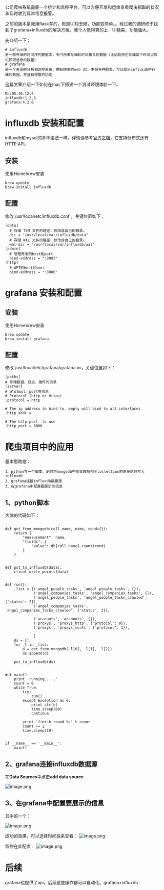 公司爬虫系统需要一个统计和监控平台，可以方便开发和运维查看爬虫抓取的状况和及时收到异常信息报警。

之前的版本是我用flask写的，但是UI较丑陋，功能较简单。。经过我的调研终于找到了grafana+influxdb的解决方案。我个人觉得算的上：UI精美，功能强大。

先介绍一下：
```
# influxdb
是一款开源的时间序列数据库，专门用来存储和时间相关的数据（比如我用它存储某个时间点爬虫抓取信息的数量）
# grafana
是一个开源的分析和监控系统，拥有精美的web UI，支持多种图表，可以展示influxdb中存储的数据，并且有报警的功能
```

这篇文章介绍一下如何在mac下搭建一个测试环境体验一下。
```
MacOS:10.12.5
influxdb:1.2.3
grafana:4.2.0
```

# influxdb 安装和配置
influxdb和mysql的基本语法一样，详情请参考[官方文档](https://docs.influxdata.com/influxdb/v1.3/introduction/getting_started/)，它支持分布式还有HTTP API。

## 安装
使用Homebrew安装
```
brew update
brew install influxdb
```

## 配置
修改  /usr/local/etc/influxdb.conf ，关键位置如下：
```
[data]
  # 存储 TSM 文件的路径，修改成自己的目录。
  dir = "/usr/local/var/influxdb/data"
  # 存储 WAL 文件的路径，修改成自己的目录。
  wal-dir = "/usr/local/var/influxdb/wal"
[admin]
  # 管理界面的host和port
  bind-address = ":8083"
[http]
  # API的host和port
  bind-address = ":8086"
```

# grafana 安装和配置

## 安装
使用Homebrew安装
```
brew update
brew install grafana
```

## 配置
修改 /usr/local/etc/grafana/grafana.ini，关键位置如下：
```
[paths]
# 存储数据、日志、插件的目录
[server]
# 定义host、port等信息
# Protocol (http or https)
;protocol = http

# The ip address to bind to, empty will bind to all interfaces
;http_addr =

# The http port  to use
;http_port = 3000
```

# 爬虫项目中的应用

基本思路是：
```
1、python写一个脚本，定时将mongodb中采集数据相关collection的总量信息写入influxdb
2、grafana连接influxdb数据源
3、在grafana中配置要展示的信息
```

## 1、python脚本
大体的代码如下：
```

def get_from_mongodb(coll_name, name, cond={}):
    return {
        "measurement": name,
        "fields": {
            "value": db[coll_name].count(cond)
        }
    }


def put_to_influxdb(data):
    client.write_points(data)


def run():
    _list = [('angel_people_tasks', 'angel_people_tasks', {}),
             ('angel_companies_tasks', 'angel_companies_tasks', {}),
             ('angel_people_tasks', 'angel_people_tasks_crawled', {'status': 2}),
             ('angel_companies_tasks', 'angel_companies_tasks_crawled', {'status': 2}),

             ('accounts', 'accounts', {}),
             ('proxys', 'proxys_http', {'protocol': 0}),
             ('proxys', 'proxys_socks', {'protocol': 1}),

             ]
    ds = []
    for _l in _list:
        d = get_from_mongodb(_l[0], _l[1], _l[2])
        ds.append(d)

    put_to_influxdb(ds)


def main():
    print 'running.....'
    count = 0
    while True:
        try:
            run()
        except Exception as e:
            print str(e)
            time.sleep(60)
            continue

        print 'finish round %s' % count
        count += 1
        time.sleep(10)


if __name__ == '__main__':
    main()
```
## 2、grafana连接influxdb数据源
在**Data Sources**中点击**add data source**

![image.png](http://upload-images.jianshu.io/upload_images/3781366-08e6d3325fa7043a.png?imageMogr2/auto-orient/strip%7CimageView2/2/w/1240)

## 3、在grafana中配置要展示的信息
其中的一个：

![image.png](http://upload-images.jianshu.io/upload_images/3781366-657608816131909b.png?imageMogr2/auto-orient/strip%7CimageView2/2/w/1240)


成功的效果，可以选择时间段来查看：
![image.png](http://upload-images.jianshu.io/upload_images/3781366-6130ccf352e4cf30.png?imageMogr2/auto-orient/strip%7CimageView2/2/w/1240)

监控在此配置：
![image.png](http://upload-images.jianshu.io/upload_images/3781366-d9579666ecc117df.png?imageMogr2/auto-orient/strip%7CimageView2/2/w/1240)

# 后续
grafana也提供了api，后续这些操作都可以自动化。grafana+influxdb
